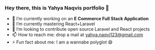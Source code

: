 ### Hey there, this is Yahya Naqvis portfolio 👋


- 🔭 I’m currently working on an **E Commerce Full Stack Application**
- 🌱 I’m currently mastering React+Laravel
- 👯 I’m looking to contribute open source Laravel and React projects
- 📫 How to reach me: drop a mail at yahya.naqvi123@gmail.com
- ⚡ Fun fact about me: I am a wannabe polyglot 😄

